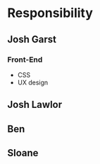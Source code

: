 # Responsibility

## Josh Garst

### Front-End
- CSS
- UX design

## Josh Lawlor





## Ben




## Sloane



